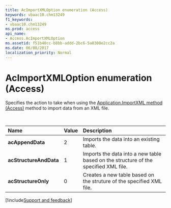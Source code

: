 ```yaml
---
title: AcImportXMLOption enumeration (Access)
keywords: vbaac10.chm13249
f1_keywords:
- vbaac10.chm13249
ms.prod: access
api_name:
- Access.AcImportXMLOption
ms.assetid: f51b40cc-b8bb-addd-2bc6-5a0300e2cc2a
ms.date: 06/08/2017
localization_priority: Normal
---
```



# AcImportXMLOption enumeration (Access)

Specifies the action to take when using the [Application.ImportXML method (Access)](Access.Application.ImportXML.md) method to import data from an XML file.

<br/>

|Name|Value|Description|
|:-----|:-----|:-----|
|**acAppendData**|2|Imports the data into an existing table.|
|**acStructureAndData**|1|Imports the data into a new table based on the structure of the specified XML file.|
|**acStructureOnly**|0|Creates a new table based on the struture of the specified XML file.|

[!include[Support and feedback](~/includes/feedback-boilerplate.md)]